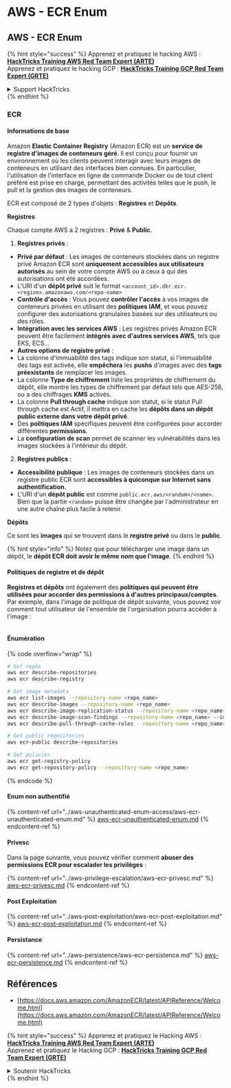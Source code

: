 # AWS - ECR Enum

## AWS - ECR Enum

{% hint style="success" %}
Apprenez et pratiquez le hacking AWS :<img src="../../../.gitbook/assets/image (1) (1) (1) (1).png" alt="" data-size="line">[**HackTricks Training AWS Red Team Expert (ARTE)**](https://training.hacktricks.xyz/courses/arte)<img src="../../../.gitbook/assets/image (1) (1) (1) (1).png" alt="" data-size="line">\
Apprenez et pratiquez le hacking GCP : <img src="../../../.gitbook/assets/image (2) (1).png" alt="" data-size="line">[**HackTricks Training GCP Red Team Expert (GRTE)**<img src="../../../.gitbook/assets/image (2) (1).png" alt="" data-size="line">](https://training.hacktricks.xyz/courses/grte)

<details>

<summary>Support HackTricks</summary>

* Vérifiez les [**plans d'abonnement**](https://github.com/sponsors/carlospolop) !
* **Rejoignez le** 💬 [**groupe Discord**](https://discord.gg/hRep4RUj7f) ou le [**groupe telegram**](https://t.me/peass) ou **suivez** nous sur **Twitter** 🐦 [**@hacktricks\_live**](https://twitter.com/hacktricks_live)**.**
* **Partagez des astuces de hacking en soumettant des PR au** [**HackTricks**](https://github.com/carlospolop/hacktricks) et [**HackTricks Cloud**](https://github.com/carlospolop/hacktricks-cloud) dépôts github.

</details>
{% endhint %}

### ECR

#### Informations de base

Amazon **Elastic Container Registry** (Amazon ECR) est un **service de registre d'images de conteneurs géré**. Il est conçu pour fournir un environnement où les clients peuvent interagir avec leurs images de conteneurs en utilisant des interfaces bien connues. En particulier, l'utilisation de l'interface en ligne de commande Docker ou de tout client préféré est prise en charge, permettant des activités telles que le push, le pull et la gestion des images de conteneurs.

ECR est composé de 2 types d'objets : **Registres** et **Dépôts**.

**Registres**

Chaque compte AWS a 2 registres : **Privé** & **Public**.

1. **Registres privés** :

* **Privé par défaut** : Les images de conteneurs stockées dans un registre privé Amazon ECR sont **uniquement accessibles aux utilisateurs autorisés** au sein de votre compte AWS ou à ceux à qui des autorisations ont été accordées.
* L'URI d'un **dépôt privé** suit le format `<account_id>.dkr.ecr.<region>.amazonaws.com/<repo-name>`
* **Contrôle d'accès** : Vous pouvez **contrôler l'accès** à vos images de conteneurs privées en utilisant des **politiques IAM**, et vous pouvez configurer des autorisations granulaires basées sur des utilisateurs ou des rôles.
* **Intégration avec les services AWS** : Les registres privés Amazon ECR peuvent être facilement **intégrés avec d'autres services AWS**, tels que EKS, ECS...
* **Autres options de registre privé** :
* La colonne d'immuabilité des tags indique son statut, si l'immuabilité des tags est activée, elle **empêchera** les **pushs** d'images avec des **tags préexistants** de remplacer les images.
* La colonne **Type de chiffrement** liste les propriétés de chiffrement du dépôt, elle montre les types de chiffrement par défaut tels que AES-256, ou a des chiffrages **KMS** activés.
* La colonne **Pull through cache** indique son statut, si le statut Pull through cache est Actif, il mettra en cache les **dépôts dans un dépôt public externe dans votre dépôt privé**.
* Des **politiques IAM** spécifiques peuvent être configurées pour accorder différentes **permissions**.
* La **configuration de scan** permet de scanner les vulnérabilités dans les images stockées à l'intérieur du dépôt.

2. **Registres publics** :

* **Accessibilité publique** : Les images de conteneurs stockées dans un registre public ECR sont **accessibles à quiconque sur Internet sans authentification.**
* L'URI d'un **dépôt public** est comme `public.ecr.aws/<random>/<name>`. Bien que la partie `<random>` puisse être changée par l'administrateur en une autre chaîne plus facile à retenir.

**Dépôts**

Ce sont les **images** qui se trouvent dans le **registre privé** ou dans le **public**.

{% hint style="info" %}
Notez que pour télécharger une image dans un dépôt, le **dépôt ECR doit avoir le même nom que l'image**.
{% endhint %}

#### Politiques de registre et de dépôt

**Registres et dépôts** ont également des **politiques qui peuvent être utilisées pour accorder des permissions à d'autres principaux/comptes**. Par exemple, dans l'image de politique de dépôt suivante, vous pouvez voir comment tout utilisateur de l'ensemble de l'organisation pourra accéder à l'image :

<figure><img src="../../../.gitbook/assets/image (280).png" alt=""><figcaption></figcaption></figure>

#### Énumération

{% code overflow="wrap" %}
```bash
# Get repos
aws ecr describe-repositories
aws ecr describe-registry

# Get image metadata
aws ecr list-images --repository-name <repo_name>
aws ecr describe-images --repository-name <repo_name>
aws ecr describe-image-replication-status --repository-name <repo_name> --image-id <image_id>
aws ecr describe-image-scan-findings --repository-name <repo_name> --image-id <image_id>
aws ecr describe-pull-through-cache-rules --repository-name <repo_name> --image-id <image_id>

# Get public repositories
aws ecr-public describe-repositories

# Get policies
aws ecr get-registry-policy
aws ecr get-repository-policy --repository-name <repo_name>
```
{% endcode %}

#### Enum non authentifié

{% content-ref url="../aws-unauthenticated-enum-access/aws-ecr-unauthenticated-enum.md" %}
[aws-ecr-unauthenticated-enum.md](../aws-unauthenticated-enum-access/aws-ecr-unauthenticated-enum.md)
{% endcontent-ref %}

#### Privesc

Dans la page suivante, vous pouvez vérifier comment **abuser des permissions ECR pour escalader les privilèges** :

{% content-ref url="../aws-privilege-escalation/aws-ecr-privesc.md" %}
[aws-ecr-privesc.md](../aws-privilege-escalation/aws-ecr-privesc.md)
{% endcontent-ref %}

#### Post Exploitation

{% content-ref url="../aws-post-exploitation/aws-ecr-post-exploitation.md" %}
[aws-ecr-post-exploitation.md](../aws-post-exploitation/aws-ecr-post-exploitation.md)
{% endcontent-ref %}

#### Persistance

{% content-ref url="../aws-persistence/aws-ecr-persistence.md" %}
[aws-ecr-persistence.md](../aws-persistence/aws-ecr-persistence.md)
{% endcontent-ref %}

## Références

* [https://docs.aws.amazon.com/AmazonECR/latest/APIReference/Welcome.html](https://docs.aws.amazon.com/AmazonECR/latest/APIReference/Welcome.html)

{% hint style="success" %}
Apprenez et pratiquez le Hacking AWS :<img src="../../../.gitbook/assets/image (1) (1) (1) (1).png" alt="" data-size="line">[**HackTricks Training AWS Red Team Expert (ARTE)**](https://training.hacktricks.xyz/courses/arte)<img src="../../../.gitbook/assets/image (1) (1) (1) (1).png" alt="" data-size="line">\
Apprenez et pratiquez le Hacking GCP : <img src="../../../.gitbook/assets/image (2) (1).png" alt="" data-size="line">[**HackTricks Training GCP Red Team Expert (GRTE)**<img src="../../../.gitbook/assets/image (2) (1).png" alt="" data-size="line">](https://training.hacktricks.xyz/courses/grte)

<details>

<summary>Soutenir HackTricks</summary>

* Consultez les [**plans d'abonnement**](https://github.com/sponsors/carlospolop) !
* **Rejoignez le** 💬 [**groupe Discord**](https://discord.gg/hRep4RUj7f) ou le [**groupe telegram**](https://t.me/peass) ou **suivez-nous sur** **Twitter** 🐦 [**@hacktricks\_live**](https://twitter.com/hacktricks_live)**.**
* **Partagez des astuces de hacking en soumettant des PR aux** [**HackTricks**](https://github.com/carlospolop/hacktricks) et [**HackTricks Cloud**](https://github.com/carlospolop/hacktricks-cloud) dépôts github.

</details>
{% endhint %}

